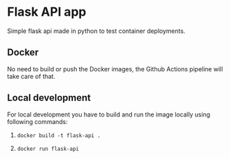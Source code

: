 # Flask API app #

Simple flask api made in python to test container deployments.

## Docker ## 

No need to build or push the Docker images, the Github Actions pipeline will take care of that.

## Local development ##

For local development you have to build and run the image locally using following commands:

1. ``` docker build -t flask-api . ```

2. ``` docker run flask-api ```